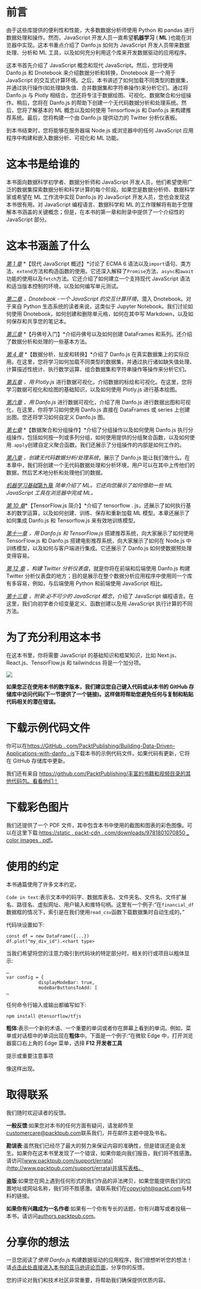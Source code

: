 # 前言

由于这些库提供的便利性和性能，大多数数据分析师使用 Python 和 pandas 进行数据处理和操作。然而，JavaScript 开发人员一直希望**机器学习** ( **ML** )也能在浏览器中实现。这本书重点介绍了 Danfo.js 如何为 JavaScript 开发人员带来数据处理、分析和 ML 工具，以及如何充分利用这个库来开发数据驱动的应用程序。

这本书首先介绍了 JavaScript 概念和现代 JavaScript。然后，您将使用 Danfo.js 和 Dnotebook 来介绍数据分析和转换，Dnotebook 是一个用于 JavaScript 的交互式计算环境。之后，本书讲述了如何加载不同类型的数据集，并通过执行操作(如处理缺失值、合并数据集和字符串操作)来分析它们。通过将 Danfo.js 与 Plotly 相结合，您还将专注于数据绘图、可视化、数据聚合和分组操作。稍后，您将在 Danfo.js 的帮助下创建一个无代码数据分析和处理系统。然后，您将了解基本的 ML 概念以及如何使用 Tensorflow.js 和 Danfo.js 来构建推荐系统。最后，您将构建一个由 Danfo.js 提供动力的 Twitter 分析仪表板。

到本书结束时，您将能够在服务器端 Node.js 或浏览器中的任何 JavaScript 应用程序中构建和嵌入数据分析、可视化和 ML 功能。

# 这本书是给谁的

本书面向数据科学初学者、数据分析师和 JavaScript 开发人员，他们希望使用广泛的数据集探索数据分析和科学计算的每个阶段。如果您是数据分析师、数据科学家或希望在 ML 工作流中实现 Danfo.js 的 JavaScript 开发人员，您也会发现这本书很有用。对 JavaScript 编程语言、数据科学和 ML 的工作理解将有助于您理解本书涵盖的关键概念；但是，在本书的第一章和附录中提供了一个介绍性的 JavaScript 部分。

# 这本书涵盖了什么

[*第 1 章*](01.html#_idTextAnchor014) *【现代 JavaScript 概述】*讨论了 ECMA 6 语法以及`import`语句、类方法、`extend`方法和构造函数的使用。它还深入解释了`Promise`方法、`async`和`await`功能的使用以及`fetch`方法。它还介绍了如何建立一个支持现代 JavaScript 语法和适当版本控制的环境，以及如何编写单元测试。

[*第二章*](02.html#_idTextAnchor045) *，Dnotebook -一个 JavaScript 的交互计算环境*，潜入 Dnotebook。对于来自 Python 生态系统的读者来说，这类似于 Jupyter Notebook。我们讨论如何使用 Dnotebook，如何创建和删除单元格，如何在其中写 Markdown，以及如何保存和共享您的笔记本。

[*第三章*](03.html#_idTextAnchor066) *【丹佛号入门】*介绍丹佛号以及如何创建 DataFrames 和系列。还介绍了数据分析和处理的一些基本方法。

[*第 4 章*](04.html#_idTextAnchor082) *【数据分析、扯皮和转换】*介绍了 Danfo.js 在真实数据集上的实际应用。在这里，您将学习如何加载不同类型的数据集，并通过执行诸如缺失值处理、计算描述性统计、执行数学运算、组合数据集和字符串操作等操作来分析它们。

[*第五章*](05.html#_idTextAnchor099) *，用 Plotly.js* 进行数据可视化，介绍数据的标绘和可视化。在这里，您将学习数据可视化和绘图的基础知识，以及如何使用 Plotly.js 进行基本绘图。

[*第六章*](06.html#_idTextAnchor117) *，用 Danfo.js* 进行数据可视化，介绍了用 Danfo.js 进行数据出图和可视化，在这里，你将学习如何使用 Danfo.js 直接在 DataFrames 或 series 上创建出图。您还将学习如何自定义 Danfo.js 图。

[*第七章*](07.html#_idTextAnchor135) *【数据聚合和分组操作】*介绍了分组操作以及如何使用 Danfo.js 执行分组操作，包括如何按一列或多列分组，如何使用提供的分组聚合函数，以及如何使用`.apply`创建自定义聚合函数。我们还展示了分组操作的内部是如何工作的。

[*第八章*](08.html#_idTextAnchor149) *，创建无代码数据分析/处理系统*，展示了 Danfo.js 能让我们做什么。在本章中，我们将创建一个无代码数据处理和分析环境，用户可以在其中上传他们的数据，然后艺术地分析和处理他们的数据。

[*机器学习基础*第九章](09.html#_idTextAnchor166) *简单介绍了 ML。它还向您展示了如何借助一些 ML JavaScript 工具在浏览器中完成 ML。*

[*第 10 章*](10.html#_idTextAnchor180)*【TensorFlow.js 简介】*介绍了 tensorflow . js，还展示了如何执行基本的数学运算，以及如何创建、训练、保存和重新加载 ML 模型。本章还展示了如何集成 Danfo.js 和 Tensorflow.js 来有效地训练模型。

[*第十一章*](11.html#_idTextAnchor197) *，用 Danfo.js 和 TensorFlow.js* 搭建推荐系统，向大家展示了如何使用 TensorFlow.js 和 Danfo.js 搭建电影推荐系统，向大家展示了如何在 Node.js 中训练模型，以及如何与客户端进行集成。它还展示了 Danfo.js 如何使数据预处理变得容易。

[*第 12 章*](12.html#_idTextAnchor210) *，构建 Twitter 分析仪表盘*，就是你将在前端和后端使用 Danfo.js 构建 Twitter 分析仪表盘的地方；目的是展示在整个数据分析应用程序中使用同一个库有多容易，例如，与后端使用 Python 和前端使用 JavaScript 相比。

[*第十三章*](13.html#_idTextAnchor222) *，附录:必不可少的 JavaScript 概念*，介绍了 JavaScript 编程语言。在这里，我们向初学者介绍变量定义、函数创建以及用 JavaScript 执行计算的不同方法。

# 为了充分利用这本书

在这本书里，你将需要 JavaScript 的基础知识和框架知识，比如 Next.js、React.js、TensorFlow.js 和 tailwindcss 将是一个加分项。

![](image/B17076_Preface_Table_RK.jpg)

**如果您正在使用本书的数字版本，我们建议您自己键入代码或从本书的 GitHub 存储库中访问代码(下一节提供了一个链接)。这样做将帮助您避免任何与复制和粘贴代码相关的潜在错误。**

# 下载示例代码文件

你可以在[https://GitHub . com/PacktPublishing/Building-Data-Driven-Applications-with-danfo . js](https://github.com/PacktPublishing/Building-Data-Driven-Applications-with-Danfo.js)下载本书的示例代码文件。如果代码有更新，它将在 GitHub 存储库中更新。

我们还有来自 https://github.com/PacktPublishing/丰富的书籍和视频目录的其他代码包。看看他们！

# 下载彩色图片

我们还提供了一个 PDF 文件，其中包含本书中使用的截图和图表的彩色图像。可以在这里下载:[https://static . packt-cdn . com/downloads/9781801070850 _ color images . pdf](https://static.packt-cdn.com/downloads/9781801070850_ColorImages.pdf)。

# 使用的约定

本书通篇使用了许多文本约定。

`Code in text`:表示文本中的码字、数据库表名、文件夹名、文件名、文件扩展名、路径名、虚拟网址、用户输入和推特句柄。这里有一个例子:“在`financial_df`数据框的情况下，索引是在我们使用`read_csv`函数下载数据集时自动生成的。”

代码块设置如下:

```
const df = new DataFrame({...})
df.plot("my_div_id").<chart type>
```

当我们希望将您的注意力吸引到代码块的特定部分时，相关的行或项目以粗体显示:

```
…        
var config = {
            displayModeBar: true,
            modeBarButtonsToAdd: [
…
```

任何命令行输入或输出都编写如下:

```
npm install @tensorflow/tfjs
```

**粗体**:表示一个新的术语、一个重要的单词或者你在屏幕上看到的单词。例如，菜单或对话框中的单词出现在**粗体**中。下面是一个例子:“在微软 Edge 中，打开浏览器窗口右上角的 Edge 菜单，选择 **F12 开发者工具**

提示或重要注意事项

像这样出现。

# 取得联系

我们随时欢迎读者的反馈。

**一般反馈**:如果您对本书的任何方面有疑问，请发邮件至[customercare@packtpub.com](mailto:customercare@packtpub.com)联系我们，并在邮件主题中提及书名。

**勘误表**:虽然我们已经尽了最大的努力来保证内容的准确性，但是错误还是会发生。如果你在这本书里发现了一个错误，如果你能向我们报告，我们将不胜感激。请访问[www.packtpub.com/support/errata](http://www.packtpub.com/support/errata)并填写表格。

**盗版**:如果您在网上遇到任何形式的我们作品的非法拷贝，如果您能提供我们的位置地址或网站名称，我们将不胜感激。请联系我们在[copyright@packt.com](mailto:copyright@packt.com)与材料的链接。

**如果你有兴趣成为一名作者**:如果有一个你有专长的话题，你有兴趣写或者投稿一本书，请访问[authors.packtpub.com](http://authors.packtpub.com)。

# 分享你的想法

一旦您阅读了*使用 Danfo.js* 构建数据驱动的应用程序，我们很想听听您的想法！请[点击此处直接进入本书的亚马逊评论页面](https://packt.link/r/1-801-07085-7)，分享你的反馈。

您的评论对我们和技术社区非常重要，将帮助我们确保提供优质内容。